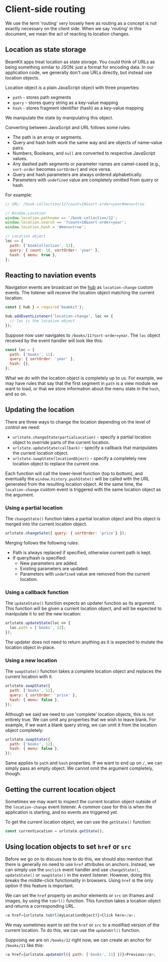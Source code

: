 # Client-side routing

We use the term 'routing' *very* loosely here as routing as a concept is not 
exactly necessary on the client side. When we say 'routing' in this document,
we mean the act of reacting to location changes.

## Location as state storage

BeamKit apps treat location as state storage. You could think of URLs as being
something similar to JSON: just a format for encoding data. In our application
code, we generally don't use URLs directly, but instead use location objects.

Location object is a plain JavaScript object with three properties:

- `path` - stores path segments
- `query` - stores query string as a key-value mapping
- `hash` - stores fragment identifier (hash) as a key-value mapping

We manipulate the state by manipulating this object.

Converting between JavaScript and URL follows some rules:

- The path is an array or segments.
- Query and hash both work the same way and are objects of name-value pairs.
- Numbers, Booleans, and `null` are converted to respective JavaScript values.
- Any dashed path segments or parameter names are camel-cased (e.g., 
  `sort-order` becomes `sortOrder`) and vice versa.
- Query and hash parameters are always ordered alphabetically.
- Parameters with `undefined` value are completely omitted from query or hash.
  
For example:
 
```javascript
// URL: /book-collection/12?count=10&sort-order=year#menu=true

// Window.Location
window.location.pathname == '/book-collection/12';
window.location.search == '?count=10&sort-order=year';
window.location.hash = '#menu=true';

// Location object
loc == {
  path: ['bookCollection', 12],
  query: { count: 10, sortOrder: 'year' },
  hash: { menu: true },
};
```

## Reacting to naviation events

Navigation events are broadcast on the [hub](./hub.md) as `location-change` 
custom events. The listener will receive the location object matching the 
current location. 

```javascript
const { hub } = require('beamkit');

hub.addEventListener('location-change', loc => {
  // loc is the location object
});
```

Suppose now user navigates to `/books/11?sort-order=year`. The `loc` object 
received by the event handler will look like this:

```javascript
const loc = {
  path: ['books', 11],
  query: { sortOrder: 'year' },
  hash: {},
};
```

What we do with the location object is completely up to us. For example, we 
may have rules that say that the first segment in `path` is a view module we 
want to load, or that we store information about the menu state in the `hash`, 
and so on.

## Updating the location

There are three ways to change the location depending on the level of control
we need:

- `urlstate.changeState(partialLocation)` - specify a partial location object
  to override parts of the current location.
- `urlstate.updateState(callback)` - specify a callback that manipulates 
  the current location object.
- `urlstate.swapState(locationObject)` - specify a completely new location 
  object to replace the current one.
  
Each function will call the lower-level function (top to bottom), and 
eventually the `window.history.pushState()` will be called with the URL 
generated from the resulting location object. At the same time, the 
`location-change` custom event is triggered with the same location object as 
the argument.
  
### Using a partial location

The `changeState()` function takes a partial location object and this object is 
merged into the current location object.

```javascript
urlstate.changeSate({ query: { sortOrder: 'price'} });
```

Merging follows the following rules:

- Path is always replaced if specified, otherwise current path is kept.
- If query/hash is specified:
  - New parameters are added.   
  - Existing parameters are updated.
  - Parameters with `undefined` value are removed from the current location.
  
### Using a callback function
  
The `updateState()` function expects an updater function as its argument. 
This function will be given a current location object, and will be expected 
to manipulate it to set the new location:

```javascript
urlstate.updateState(loc => {
  loc.path = ['books', 12];
});
```

The updater does not need to return anything as it is expected to mutate the 
location object in-place.

### Using a new location

The `swapState()` function takes a complete location object and replaces the 
current location with it.

```javascript
urlstate.swapState({
  path: ['books', 12],
  query: { sortOrder: 'price' },
  hash: { menu: false },
});
```

Although we said we need to use 'complete' location objects, this is not 
entirely true. We can omit any properties that we wish to leave blank. For 
example, if we want a blank query string, we can omit it from the location 
object completely:

```javascript
urlstate.swapState({
  path: ['books', 12],
  hash: { menu: false },
});
```

Same applies to `path` and `hash` properties. If we want to end up on `/`, we
can simply pass an empty object. We cannot omit the argument completely, 
though.

## Getting the current location object

Sometimes we may want to inspect the current location object outside of the 
`location-change` event listener. A common case for this is when the 
application is starting, and no events are triggered yet.

To get the current location object, we can use the `getState()` function:

```javascript
const currentLocation = urlstate.getState();
```

## Using location objects to set `href` or `src`

Before we go on to discuss how to do this, we should also mention that there 
is generally no need to use `href` attributes on anchors. Instead, we can 
simply use the `onclick` event handler and use `changeState()`, 
`updateState()` or `swapState()` in the event listener. However, doing this 
breaks the middle-click functionality in browsers. Using `href` is the only 
option if this feature is important.

We can set the `href` property on anchor elements or `src` on iframes and 
images, by using the `toUrl()` function. This function takes a location 
object and returns a corresponding URL.

```javascript
<a href={urlstate.toUrl(myLocationObject)}>Click here</a>;
```

We may sometimes want to set the `href` or `src` to a modified version of the
current location. To do this, we can use the `updateUrl()` function.

Supposing we are on `/books/12` right now, we can create an anchor for 
`/books/11` like this: 

```javascript
<a href={urlstate.updateUrl({ path: ['books', 11] })}>Previous</a>;
```
